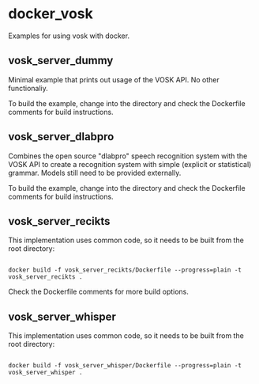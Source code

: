 # docker_vosk

Examples for using vosk with docker.

## vosk_server_dummy

Minimal example that prints out usage of the VOSK API. No other functionaliy.

To build the example, change into the directory and check the Dockerfile comments for build instructions.

## vosk_server_dlabpro

Combines the open source "dlabpro" speech recognition system with the VOSK API to
create a recognition system with simple (explicit or statistical) grammar.
Models still need to be provided externally.

To build the example, change into the directory and check the Dockerfile comments for build instructions.

## vosk_server_recikts

This implementation uses common code, so it needs to be built from the root directory:

```code

docker build -f vosk_server_recikts/Dockerfile --progress=plain -t vosk_server_recikts .

```

Check the Dockerfile comments for more build options.

## vosk_server_whisper

This implementation uses common code, so it needs to be built from the root directory:

```code

docker build -f vosk_server_whisper/Dockerfile --progress=plain -t vosk_server_whisper .

```
